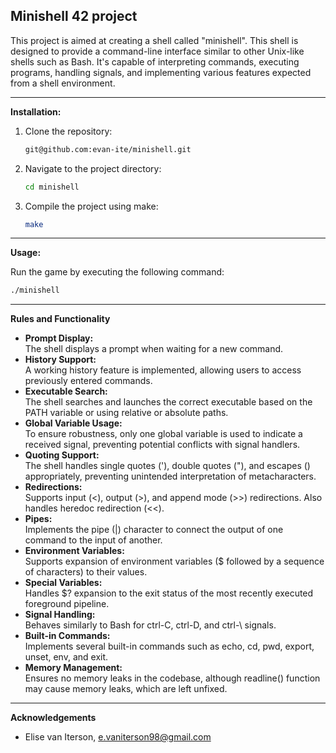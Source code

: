 ## Minishell 42 project

This project is aimed at creating a shell called "minishell". This shell is designed to provide a command-line interface similar to other Unix-like shells such as Bash. It's capable of interpreting commands, executing programs, handling signals, and implementing various features expected from a shell environment.

---

**Installation:**

1. Clone the repository:
   ```bash
   git@github.com:evan-ite/minishell.git
   ```

2. Navigate to the project directory:
   ```bash
   cd minishell
   ```

3. Compile the project using make:
   ```bash
   make
   ```

---

**Usage:**

Run the game by executing the following command:
```bash
./minishell
```
---

**Rules and Functionality**
- **Prompt Display:**  
  The shell displays a prompt when waiting for a new command.
- **History Support:**  
  A working history feature is implemented, allowing users to access previously entered commands.
- **Executable Search:**  
  The shell searches and launches the correct executable based on the PATH variable or using relative or absolute paths.
- **Global Variable Usage:**  
  To ensure robustness, only one global variable is used to indicate a received signal, preventing potential conflicts with signal handlers.
- **Quoting Support:**  
  The shell handles single quotes ('), double quotes ("), and escapes () appropriately, preventing unintended interpretation of metacharacters.
- **Redirections:**  
  Supports input (<), output (>), and append mode (>>) redirections. Also handles heredoc redirection (<<).
- **Pipes:**  
  Implements the pipe (|) character to connect the output of one command to the input of another.
- **Environment Variables:**  
  Supports expansion of environment variables ($ followed by a sequence of characters) to their values.
- **Special Variables:**  
  Handles $? expansion to the exit status of the most recently executed foreground pipeline.
- **Signal Handling:**  
  Behaves similarly to Bash for ctrl-C, ctrl-D, and ctrl-\ signals.
- **Built-in Commands:**  
  Implements several built-in commands such as echo, cd, pwd, export, unset, env, and exit.
- **Memory Management:**  
  Ensures no memory leaks in the codebase, although readline() function may cause memory leaks, which are left unfixed.

---

**Acknowledgements**
- Elise van Iterson, e.vaniterson98@gmail.com
